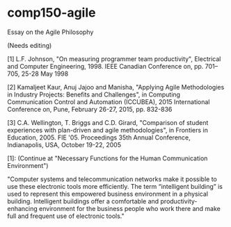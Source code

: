 # comp150-agile
Essay on the Agile Philosophy

(Needs editing)

[1] L.F. Johnson, "On measuring programmer team productivity", Electrical and Computer Engineering, 1998. IEEE Canadian Conference on, pp. 701–705, 25-28 May 1998 

[2] Kamaljeet Kaur, Anuj Jajoo  and Manisha, "Applying Agile Methodologies in Industry Projects: Benefits and Challenges", in Computing Communication Control and Automation (ICCUBEA), 2015 International Conference on, Pune, February 26-27, 2015, pp. 832-836

[3] C.A. Wellington, T. Briggs and C.D. Girard, "Comparison of student experiences with plan-driven and agile methodologies", in Frontiers in Education, 2005. FIE '05. Proceedings 35th Annual Conference, Indianapolis, USA, October 19-22, 2005



[1]: (Continue at "Necessary Functions for the Human Communication Environment")

"Computer systems and telecommunication networks make it possible to use these electronic tools more efficiently. The term “intelligent building” is used to represent this empowered business environment in a physical building. Intelligent buildings offer a comfortable and productivity-enhancing environment for the business people who work there and make full and frequent use of electronic tools."
